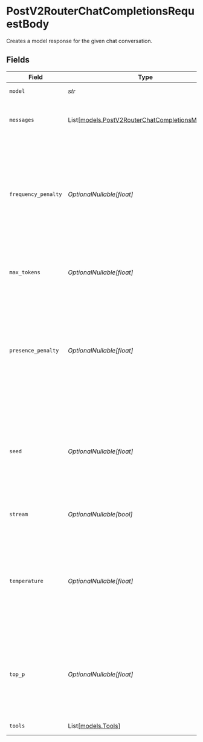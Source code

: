 # PostV2RouterChatCompletionsRequestBody

Creates a model response for the given chat conversation.


## Fields

| Field                                                                                                                                                                                      | Type                                                                                                                                                                                       | Required                                                                                                                                                                                   | Description                                                                                                                                                                                |
| ------------------------------------------------------------------------------------------------------------------------------------------------------------------------------------------ | ------------------------------------------------------------------------------------------------------------------------------------------------------------------------------------------ | ------------------------------------------------------------------------------------------------------------------------------------------------------------------------------------------ | ------------------------------------------------------------------------------------------------------------------------------------------------------------------------------------------ |
| `model`                                                                                                                                                                                    | *str*                                                                                                                                                                                      | :heavy_check_mark:                                                                                                                                                                         | ID of the model to use                                                                                                                                                                     |
| `messages`                                                                                                                                                                                 | List[[models.PostV2RouterChatCompletionsMessages](../models/postv2routerchatcompletionsmessages.md)]                                                                                       | :heavy_check_mark:                                                                                                                                                                         | A list of messages comprising the conversation so far.                                                                                                                                     |
| `frequency_penalty`                                                                                                                                                                        | *OptionalNullable[float]*                                                                                                                                                                  | :heavy_minus_sign:                                                                                                                                                                         | Number between -2.0 and 2.0. Positive values penalize new tokens based on their existing frequency in the text so far, decreasing the model's likelihood to repeat the same line verbatim. |
| `max_tokens`                                                                                                                                                                               | *OptionalNullable[float]*                                                                                                                                                                  | :heavy_minus_sign:                                                                                                                                                                         | The maximum number of tokens that can be generated in the chat completion.                                                                                                                 |
| `presence_penalty`                                                                                                                                                                         | *OptionalNullable[float]*                                                                                                                                                                  | :heavy_minus_sign:                                                                                                                                                                         | Number between -2.0 and 2.0. Positive values penalize new tokens based on whether they appear in the text so far, increasing the model's likelihood to talk about new topics.              |
| `seed`                                                                                                                                                                                     | *OptionalNullable[float]*                                                                                                                                                                  | :heavy_minus_sign:                                                                                                                                                                         | If specified, our system will make a best effort to sample deterministically, such that repeated requests with the same seed and parameters should return the same result.                 |
| `stream`                                                                                                                                                                                   | *OptionalNullable[bool]*                                                                                                                                                                   | :heavy_minus_sign:                                                                                                                                                                         | If set, partial message deltas will be sent, like in ChatGPT.                                                                                                                              |
| `temperature`                                                                                                                                                                              | *OptionalNullable[float]*                                                                                                                                                                  | :heavy_minus_sign:                                                                                                                                                                         | What sampling temperature to use, between 0 and 2. Higher values like 0.8 will make the output more random, while lower values like 0.2 will make it more focused and deterministic.       |
| `top_p`                                                                                                                                                                                    | *OptionalNullable[float]*                                                                                                                                                                  | :heavy_minus_sign:                                                                                                                                                                         | An alternative to sampling with temperature, called nucleus sampling, where the model considers the results of the tokens with top_p probability mass.                                     |
| `tools`                                                                                                                                                                                    | List[[models.Tools](../models/tools.md)]                                                                                                                                                   | :heavy_minus_sign:                                                                                                                                                                         | A list of tools the model may call.                                                                                                                                                        |